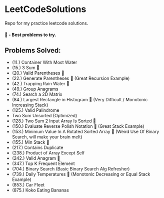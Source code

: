 # LeetCodeSolutions
Repo for my practice leetcode solutions.
#### 🌟 - Best problems to try.

## Problems Solved:
- (11.) Container With Most Water
- (15.) 3 Sum 🌟
- (20.) Valid Parentheses 🌟
- (22.) Generate Parentheses 🌟 (Great Recursion Example)
- (42.) Trapping Rain Water 🌟
- (49.) Group Anagrams
- (74.) Search a 2D Matrix
- (84.) Largest Rectangle in Histogram 🌟 (Very Difficult / Monotonic Increasing Stack)
- (125.) Valid Palindrome
- Two Sum Unsorted (Optimized)
- (128.) Two Sum 2 Input Array Is Sorted 🌟
- (150.) Evaluate Reverse Polish Notation 🌟 (Great Stack Example)
- (153.) Minimum Value In A Rotated Sorted Array 🌟 (Weird Use Of Binary Search, will make your brain melt) 
- (155.) Min Stack 🌟
- (217.) Contains Duplicate
- (238.) Product of Array Except Self
- (242.) Valid Anagram 🌟
- (347.) Top K Frequent Element
- (704.) Binary Search (Basic Binary Search Alg Refresher)
- (739.) Daily Temperatures 🌟 (Monotonic Decreasing or Equal Stack Example)
- (853.) Car Fleet
- (875.) Koko Eating Bananas
